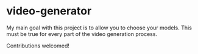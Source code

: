  # video-generator

My main goal with this project is to allow you to choose your models.
This must be true for every part of the video generation process.

Contributions welcomed!
